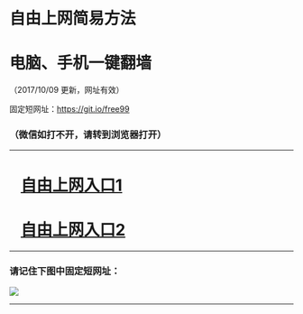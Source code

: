 ﻿# 自由上网简易方法

# 电脑、手机一键翻墙

（2017/10/09 更新，网址有效）

固定短网址：https://git.io/free99

### （微信如打不开，请转到浏览器打开）


***





# &nbsp;&nbsp; <a href="http://ft1303021697.fwq-tz-1001.info/fwqtz01.html?t=10090011939 " target="_blank">自由上网入口1</a>
# &nbsp;&nbsp; <a href="http://ft2300525059.fwq-tz-1002.info/fwqtz02.html?t=100900111552 " target="_blank">自由上网入口2</a>
***

### 请记住下图中固定短网址：

<img src="https://s3-us-west-2.amazonaws.com/fwq-1001/yjfq-20170905okok.png" /> 


***

